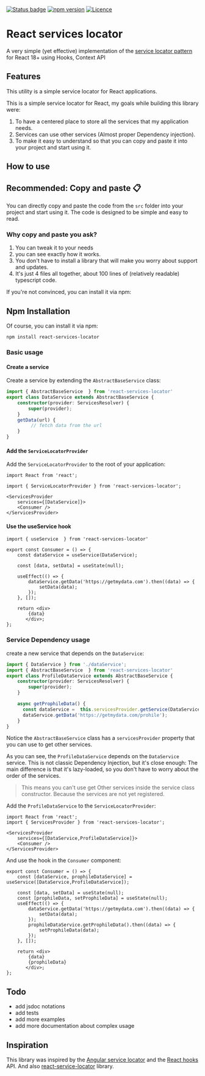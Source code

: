 [![Status badge](https://github.com/ChenPeleg/react-services-locator/actions/workflows/ci-test.yml/badge.svg?branch=main)](https://github.com/ChenPeleg/react-services-locator/actions/?query=branch%3Amain)
[![npm version](https://badge.fury.io/js/react-services-locator.svg)](https://badge.fury.io/js/react-services-locator)
[![Licence](https://img.shields.io/github/license/ChenPeleg/react-services-locator.svg?style=flat&colorA=18181B&colorB=28CF8D)](https://github.com/ChenPeleg/react-services-locator/LICENCE)


# React services locator
 
A very simple (yet effective) implementation of the [service locator pattern](https://en.wikipedia.org/wiki/Service_locator_pattern) for React 18+ using Hooks, Context API

## Features

This utility is a simple service locator for React applications.

This is a simple service locator for React, my goals while building this library were:

1. To have a centered place to store all the services that my application needs.
2. Services can use other services (Almost proper Dependency injection).
3. To make it easy to understand so that you can copy and paste it into your project and start using it.

## How to use
## Recommended: Copy and paste 📋

You can directly copy and paste the code from the `src` folder into your project and start using it. The code is designed to be simple and easy to read.

### Why copy and paste you ask?

1. You can tweak it to your needs
2. you can see exactly how it works.
3. You don't have to install a library that will make you worry about support and updates.
4. It's just 4 files all together, about 100 lines of (relatively readable) typescript code.

If you're not convinced, you can install it via npm:

##  Npm Installation

Of course, you can install it via npm:

```shell
npm install react-services-locator
```

### Basic usage

#### Create a service

Create a service by extending the `AbstractBaseService` class:

```typescript 
import { AbstractBaseService  } from 'react-services-locator'
export class DataService extends AbstractBaseService {
    constructor(provider: ServicesResolver) {
        super(provider);
    }
    getData(url) {
         // fetch data from the url
    }
}
```
#### Add the `ServiceLocatorProvider`

Add the `ServiceLocatorProvider` to the root of your application:

```tsx
import React from 'react';

import { ServiceLocatorProvider } from 'react-services-locator';

<ServicesProvider
    services={[DataService]}>
    <Consumer />
</ServicesProvider>
```

#### Use the useService hook


```tsx
import { useService  } from 'react-services-locator'

export const Consumer = () => {
    const dataService = useService(DataService);
    
    const [data, setData] = useState(null);
    
    useEffect(() => {
        dataService.getData('https://getmydata.com').then((data) => {
            setData(data);
        });
    }, []);
    
    return <div>
        {data}
       </div>;
};
```

### Service Dependency usage

create a new service that depends on the `DataService`:

```typescript
import { DataService } from './dataService';
import { AbstractBaseService  } from 'react-services-locator'
export class ProfileDataService extends AbstractBaseService {
    constructor(provider: ServicesResolver) {
        super(provider);
    }

    async getProphileData() {
      const dataService =  this.servicesProvider.getService(DataService)
      dataService.getData('https://getmydata.com/prohile');
    }
}
```

Notice the `AbstractBaseService` class has a `servicesProvider` property that you can use to get other services.

As you can see, the `ProfileDataService` depends on the `DataService` service.
This is not classic Dependency Injection, but it's close enough:
The main difference is that it's lazy-loaded, so you don't have to worry about the order of the services.

> This means you can't use get Other services inside the service class constructor. Because the services are not yet registered.


Add the `ProfileDataService` to the `ServiceLocatorProvider`:

```tsx
import React from 'react';
import { ServicesProvider } from 'react-services-locator';

<ServicesProvider
    services={[DataService,ProfileDataService]}>
    <Consumer />
</ServicesProvider>
```

And use the hook in the `Consumer` component:

 
```tsx
export const Consumer = () => {
    const [dataService, prophileDataService] = useService([DataService,ProfileDataService]);
    
    const [data, setData] = useState(null);
    const [prophileData, setProphileData] = useState(null);
    useEffect(() => {
        dataService.getData('https://getmydata.com').then((data) => {
            setData(data);
        });
        prophileDataService.getProphileData().then((data) => {
            setProphileData(data);
        });
    }, []);
    
    return <div>
        {data}
        {prophileData}
       </div>;
};
```


## Todo
- add jsdoc notations
- add tests
- add more examples
- add more documentation about complex usage


## Inspiration

This library was inspired by the [Angular service locator](https://angular.io/guide/dependency-injection-providers) and the [React hooks](https://reactjs.org/docs/hooks-intro.html) API.
And also [react-service-locator](https://github.com/rhyek/react-service-locator) library.
